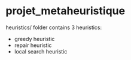 # projet_metaheuristique

heuristics/ folder contains 3 heuristics:
- greedy heuristic
- repair heuristic
- local search heuristic